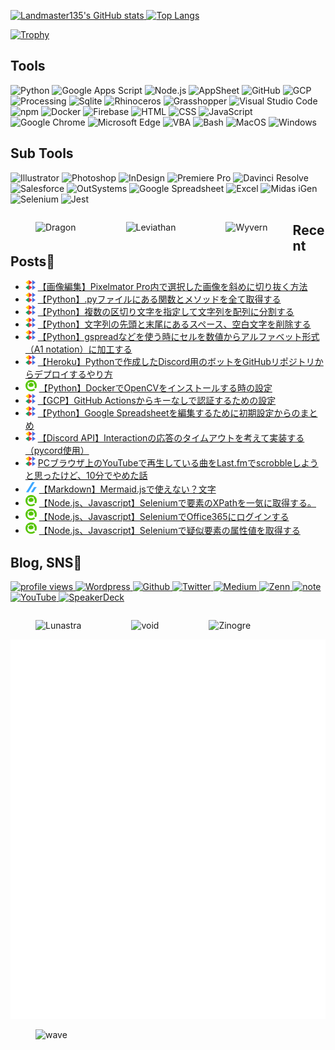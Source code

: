 <!-- - 👋 Hi, I’m @Landmaster135
- 👀 I’m interested in ...
- 🌱 I’m currently learning ...
- 💞️ I’m looking to collaborate on ...
- 📫 How to reach me ... -->

<!---
Landmaster135/Landmaster135 is a ✨ special ✨ repository because its `README.md` (this file) appears on your GitHub profile.
You can click the Preview link to take a look at your changes.
--->

<!-- No stylesheet execept github-markdown-css is readable in GitHub -->
<!-- <link href="style/main.css" rel="stylesheet"></link> -->

<p align="left">
  <a href="https://github.com/anuraghazra/github-readme-stats">
    <img height="150.2em" alt="Landmaster135's GitHub stats" src="https://github-readme-stats.vercel.app/api/?username=Landmaster135&theme=tokyonight&show_icons=true" />
  </a>
  <a href="https://github.com/anuraghazra/github-readme-stats">
    <img height="150.2em" alt="Top Langs" src="https://github-readme-stats.vercel.app/api/top-langs/?username=Landmaster135&layout=compact&theme=tokyonight" />
  </a>
</p>
<p>
  <a href="https://github.com/ryo-ma/github-profile-trophy">
    <img height="100.2em" alt="Trophy" src="https://github-profile-trophy.vercel.app/?username=Landmaster135&theme=dracula&column=7" />
  </a>
</p>

## Tools
<p align="left">
<!--[START IMAGE LIST]-->
  <img height="50.2em" alt="Python" src="https://www.vectorlogo.zone/logos/python/python-icon.svg">
  <img height="50.2em" alt="Google Apps Script" src="https://upload.wikimedia.org/wikipedia/commons/2/2f/Google_Apps_Script.svg">
  <img height="50.2em" alt="Node.js" src="https://www.vectorlogo.zone/logos/nodejs/nodejs-icon.svg">
  <img height="50.2em" alt="AppSheet" src="https://upload.wikimedia.org/wikipedia/commons/5/52/AppSheet_Logo.svg">
  <img height="50.2em" alt="GitHub" src="img/Tools/github.png">
  <img height="50.2em" alt="GCP" src="https://www.vectorlogo.zone/logos/google_cloud/google_cloud-icon.svg">
  <img height="50.2em" alt="Processing" src="https://upload.wikimedia.org/wikipedia/commons/5/59/Processing_Logo_Clipped.svg">
  <img height="50.2em" alt="Sqlite" src="img/Tools/sqlite.png">
  <img height="50.2em" alt="Rhinoceros" src="img/Tools/rhinoceros.png">
  <img height="50.2em" alt="Grasshopper" src="img/Tools/grasshopper.jpg">
  <img height="50.2em" alt="Visual Studio Code" src="img/Tools/vscode.png">
  <img height="50.2em" alt="npm" src="img/Tools/npm.svg">
  <img height="50.2em" alt="Docker" src="img/Tools/docker.png">
  <img height="50.2em" alt="Firebase" src="img/Tools/firebase.png">
  <img height="50.2em" alt="HTML" src="img/Tools/html.png">
  <img height="50.2em" alt="CSS" src="img/Tools/css.png">
  <img height="50.2em" alt="JavaScript" src="img/Tools/javascript.png">
  <img height="50.2em" alt="Google Chrome" src="img/Tools/chrome.png">
  <img height="50.2em" alt="Microsoft Edge" src="img/Tools/edge.png">
  <img height="50.2em" alt="VBA" src="https://www.vectorlogo.zone/logos/microsoft_vb/microsoft_vb-icon.svg">
  <img height="50.2em" alt="Bash" src="img/Tools/bash.png">
  <img height="50.2em" alt="MacOS" src="img/Tools/macos.png">
  <img height="50.2em" alt="Windows" src="img/Tools/windows.png">
<!--[END IMAGE LIST]-->
</p>

## Sub Tools
<p align="left">
<!--[START IMAGE LIST]-->
  <img height="50.2em" alt="Illustrator" src="img/subTools/adobeIllustrator.png">
  <img height="50.2em" alt="Photoshop" src="img/subTools/adobePhotoshop.png">
  <img height="50.2em" alt="InDesign" src="img/subTools/adobeIndesign.png">
  <img height="50.2em" alt="Premiere Pro" src="img/subTools/adobePremierepro.png">
  <img height="50.2em" alt="Davinci Resolve" src="img/subTools/davinciResolve.png">
  <img height="50.2em" alt="Salesforce" src="img/subTools/salesforce.png">
  <img height="50.2em" alt="OutSystems" src="img/subTools/outsystems.png">
  <img height="50.2em" alt="Google Spreadsheet" src="img/subTools/gss.png">
  <img height="50.2em" alt="Excel" src="img/subTools/excel.png">
  <img height="50.2em" alt="Midas iGen" src="img/subTools/midasigen.png">
  <img height="50.2em" alt="Selenium" src="img/subTools/selenium.png">
  <img height="50.2em" alt="Jest" src="img/subTools/jest.png">
<!--[END IMAGE LIST]-->
</p>

<!-- DECORATION IMAGE -->
<div>
<!--[START DECOIMAGE LIST]-->
  <figure style="float:left;">
    <img width="28%" alt="Dragon" src="img/Decoration/dragon_01.png">
  </figure>
  <figure style="float:left;">
    <img width="27%" alt="Leviathan" src="img/Decoration/leviathan_02.png">
  </figure>
  <figure style="float:left;">
    <img width="42%" alt="Wyvern" src="img/Decoration/dragon_05.png">
  </figure>
<!--[END DECOIMAGE LIST]-->
</div>

## Recent Posts🐧

<!--[START POSTS LIST]-->
- ![](img/endorphinbath.png) [【画像編集】Pixelmator Pro内で選択した画像を斜めに切り抜く方法](https://www.endorphinbath.com/https-www-endorphinbath-com-pixelmatorpro-trim-obliquely/)
- ![](img/endorphinbath.png) [【Python】.pyファイルにある関数とメソッドを全て取得する](https://www.endorphinbath.com/python-getting-all-methods-in-file/)
- ![](img/endorphinbath.png) [【Python】複数の区切り文字を指定して文字列を配列に分割する](https://www.endorphinbath.com/python-string-to-list-by-multi-seperator/)
- ![](img/endorphinbath.png) [【Python】文字列の先頭と末尾にあるスペース、空白文字を削除する](https://www.endorphinbath.com/python-remove-spaces-head-and-tail/)
- ![](img/endorphinbath.png) [【Python】gspreadなどを使う時にセルを数値からアルファベット形式（A1 notation）に加工する](https://www.endorphinbath.com/python-gspread-number-to-a1notation/)
- ![](img/endorphinbath.png) [【Heroku】Pythonで作成したDiscord用のボットをGitHubリポジトリからデプロイするやり方](https://www.endorphinbath.com/heroku-how-to-deploy-discord-bot/)
- ![](img/qiita.png) [【Python】DockerでOpenCVをインストールする時の設定](https://qiita.com/landmaster135/items/9c337926ad0fc3dc164b)
- ![](img/endorphinbath.png) [【GCP】GitHub Actionsからキーなしで認証するための設定](https://www.endorphinbath.com/gcp-github-actions-auth-nokeys/)
- ![](img/endorphinbath.png) [【Python】Google Spreadsheetを編集するために初期設定からのまとめ](https://www.endorphinbath.com/python-gss-setting-to-edit/)
- ![](img/endorphinbath.png) [【Discord API】Interactionの応答のタイムアウトを考えて実装する（pycord使用）](https://www.endorphinbath.com/discord-api-about-timeout/)
- ![](img/endorphinbath.png) [PCブラウザ上のYouTubeで再生している曲をLast.fmでscrobbleしようと思ったけど、10分でやめた話](https://www.endorphinbath.com/youtube-lastfm-quit-scrobbling/)
- ![](img/zenn.png) [【Markdown】Mermaid.jsで使えない？文字](https://zenn.dev/kinkinbeer135ml/articles/f08ce790091aca)
- ![](img/qiita.png) [【Node.js、Javascript】Seleniumで要素のXPathを一気に取得する。](https://qiita.com/landmaster135/items/3bf54fad9d1c72b1674d)
- ![](img/qiita.png) [【Node.js、Javascript】SeleniumでOffice365にログインする](https://qiita.com/landmaster135/items/9d0064e86d42297ea84b)
- ![](img/qiita.png) [【Node.js、Javascript】Seleniumで疑似要素の属性値を取得する](https://qiita.com/landmaster135/items/c0f26163950425c50167)
<!--[END POSTS LIST]-->

## Blog, SNS🍺

<p>
  <a href="https://gpvc.arturio.dev" target="_blank" rel="noopener noreferrer">
    <img src="https://gpvc.arturio.dev/Landmaster135" alt="profile views" />
  </a>
  <a href="https://www.endorphinbath.com" target="_blank" rel="noopener noreferrer">
    <img alt="Wordpress" src="https://img.shields.io/badge/Wordpress-21759B.svg?&style=flat&logo=Wordpress&logoColor=white" />
  </a>
  <a href="https://github.com/Landmaster135" target="_blank" rel="noopener noreferrer">
    <img alt="Github" src="https://img.shields.io/badge/GitHub-%2312100E.svg?&style=flat&logo=Github&logoColor=white" />
  </a>
  <a href="https://twitter.com/penguinbeer1351" target="_blank" rel="noopener noreferrer">
    <img alt="Twitter" src="https://img.shields.io/badge/twitter-%231DA1F2.svg?&style=flat&logo=twitter&logoColor=white" />
  </a>
  <a href="https://qiita.com/Landmaster135" target="_blank" rel="noopener noreferrer">
    <img alt="Medium" src="https://img.shields.io/badge/qiita-55C500.svg?&style=flat&logo=qiita&logoColor=white" />
  </a>
  <a href="https://zenn.dev/kinkinbeer135ml" target="_blank" rel="noopener noreferrer">
    <img alt="Zenn" src="https://img.shields.io/badge/Zenn-3EA8FF.svg?&style=flat&logo=Zenn&logoColor=white" />
  </a>
  <a href="https://note.com/kinkinbeer135ml" target="_blank" rel="noopener noreferrer">
    <img alt="note" src="https://img.shields.io/badge/note-41C9B4.svg?&style=flat&logo=note&logoColor=white" />
  </a>
  <a href="https://www.youtube.com/channel/UC95FIAkqzrjyVlg1uWdYzlw" target="_blank" rel="noopener noreferrer">
    <img alt="YouTube" src="https://img.shields.io/badge/YouTube-FF0000.svg?style=flat&logo=YouTube&logoColor=white" />
  </a>
  <a href="https://speakerdeck.com/kinkinbeer135ml" target="_blank" rel="noopener noreferrer">
    <img alt="SpeakerDeck" src="https://img.shields.io/badge/SpeakerDeck-009287.svg?style=flat&logo=SpeakerDeck&logoColor=white" />
  </a>
</p>

<!-- DECORATION IMAGE -->
<div style="position:relative;">
<!--[START DECOIMAGE LIST]-->
  <figure style="float:left;">
    <img width="40%" alt="Lunastra" src="img/Decoration/mh_09.png">
  </figure>
  <figure style="float:left;">
    <img width="12%" alt="void" src="img/Decoration/void_01.png">
  </figure>
  <figure style="float:left;">
    <img width="45%" alt="Zinogre" src="img/Decoration/mh_07.png">
  </figure>
<!--[END DECOIMAGE LIST]-->
</div>

<!-- Metrics -->
<p align="left">
  <img alt="🐧" src="https://github.com/Landmaster135/Landmaster135/blob/main/github-metrics.svg">
</p>

<!-- DECORATION IMAGE -->
<!--[START DECOIMAGE LIST]-->
<figure style="float:none;">
  <img width="100%" alt="wave" src="img/Decoration/wave_02.png">
</figure>
<!--[END DECOIMAGE LIST]-->
